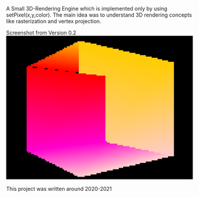 

A Small 3D-Rendering Engine which is implemented only by using setPixel(x,y,color).
The main idea was to understand 3D rendering concepts like rasterization and vertex projection.

Screenshot from Version 0.2 
![Alt text](screenshot.png?raw=true "Screenshot from v0.2")


This project was written around 2020-2021
